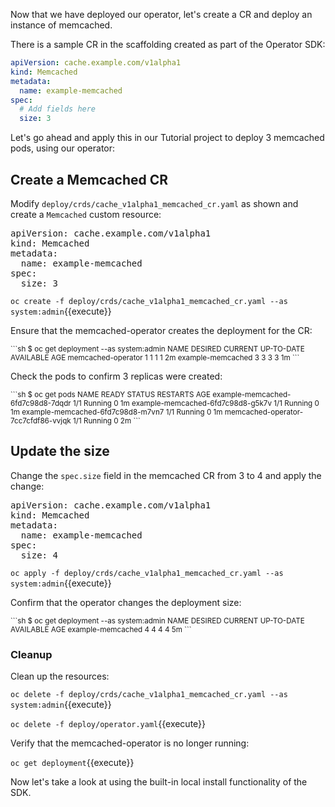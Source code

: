Now that we have deployed our operator, let's create a CR and deploy an instance
of memcached.

There is a sample CR in the scaffolding created as part of the Operator SDK:

```YAML
apiVersion: cache.example.com/v1alpha1
kind: Memcached
metadata:
  name: example-memcached
spec:
  # Add fields here
  size: 3
```

Let's go ahead and apply this in our Tutorial project to deploy 3 memcached pods,
using our operator:

## Create a Memcached CR

Modify `deploy/crds/cache_v1alpha1_memcached_cr.yaml` as shown and create a `Memcached` custom resource:

<pre class="file" data-filename="/root/tutorial/memcached-operator/deploy/crds/cache_v1alpha1_memcached_cr.yaml" data-target="replace">
apiVersion: cache.example.com/v1alpha1
kind: Memcached
metadata:
  name: example-memcached
spec:
  size: 3
</pre>

`oc create -f deploy/crds/cache_v1alpha1_memcached_cr.yaml --as system:admin`{{execute}}

Ensure that the memcached-operator creates the deployment for the CR:

<small>
```sh
$ oc get deployment --as system:admin
NAME                 DESIRED CURRENT UP-TO-DATE AVAILABLE AGE
memcached-operator   1       1       1          1         2m
example-memcached    3       3       3          3         1m
```
</small>

Check the pods to confirm 3 replicas were created:

<small>
```sh
$ oc get pods
NAME                                 READY STATUS  RESTARTS AGE
example-memcached-6fd7c98d8-7dqdr    1/1   Running 0        1m
example-memcached-6fd7c98d8-g5k7v    1/1   Running 0        1m
example-memcached-6fd7c98d8-m7vn7    1/1   Running 0        1m
memcached-operator-7cc7cfdf86-vvjqk  1/1   Running 0        2m
```
</small>

## Update the size

Change the `spec.size` field in the memcached CR from 3 to 4 and apply the
change:

<pre class="file"
 data-filename="/root/tutorial/memcached-operator/deploy/crds/cache_v1alpha1_memcached_cr.yaml"
  data-target="replace">
apiVersion: cache.example.com/v1alpha1
kind: Memcached
metadata:
  name: example-memcached
spec:
  size: 4
</pre>

`oc apply -f deploy/crds/cache_v1alpha1_memcached_cr.yaml --as system:admin`{{execute}}

Confirm that the operator changes the deployment size:

<small>
```sh
$ oc get deployment --as system:admin
NAME               DESIRED CURRENT UP-TO-DATE AVAILABLE AGE
example-memcached  4       4       4          4         5m
```
</small>

### Cleanup

Clean up the resources:

`oc delete -f deploy/crds/cache_v1alpha1_memcached_cr.yaml --as system:admin`{{execute}}

`oc delete -f deploy/operator.yaml`{{execute}}

Verify that the memcached-operator is no longer running:

`oc get deployment`{{execute}}

Now let's take a look at using the built-in local install functionality of the SDK.  
